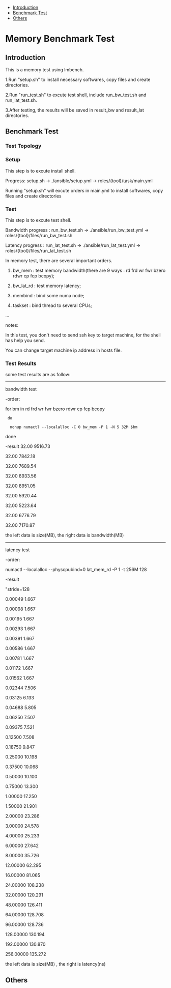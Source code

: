 * [Introduction](#1)
* [Benchmark Test](#2)
* [Others](#3)

# Memory Benchmark Test 
## <a name="1">Introduction</a>
This is a memory test using lmbench.

1.Run "setup.sh" to install necessary softwares, copy files and create directories.

2.Run "run_test.sh" to excute test shell, include run_bw_test.sh and run_lat_test.sh.

3.After testing, the results will be saved in result_bw and result_lat directories.

## <a name="2">Benchmark Test</a>
### Test Topology

### Setup
This step is to excute install shell.

Progress: setup.sh -> ./ansible/setup.yml -> roles/{tool}/task/main.yml

Running "setup.sh" will excute orders in main.yml to install softwares, copy files and create directories

### Test 
This step is to excute test shell.

Bandwidth progress : run_bw_test.sh -> ./ansible/run_bw_test.yml -> roles/{tool}/files/run_bw_test.sh

Latency progress : run_lat_test.sh -> ./ansible/run_lat_test.yml -> roles/{tool}/files/run_lat_test.sh

In memory test, there are several important orders.

1. bw_mem : test memory bandwidth(there are 9 ways : rd frd wr fwr bzero rdwr cp fcp bcopy);

2. bw_lat_rd : test memory latency; 

3. membind : bind some numa node;

4. taskset : bind thread to several CPUs;

...

notes:

In this test, you don't need to send ssh key to target machine, for the shell has help you send.

You can change target machine ip address in hosts file.

### Test Results
some test results are as follow:
*************************************************************************
bandwidth test

-order:

 for bm in rd frd wr fwr bzero rdwr cp fcp bcopy

     do

      nohup numactl --localalloc -C 0 bw_mem -P 1 -N 5 32M $bm


 done

-result
32.00 9516.73

32.00 7842.18

32.00 7689.54

32.00 8933.56

32.00 8951.05

32.00 5920.44

32.00 5223.64

32.00 6776.79

32.00 7170.87


the left data is size(MB), the right data is bandwidth(MB)

************************************************************************
latency test

-order:

 numactl --localalloc --physcpubind=0 lat_mem_rd -P 1 -t 256M 128


-result

"stride=128

0.00049 1.667

0.00098 1.667

0.00195 1.667

0.00293 1.667

0.00391 1.667

0.00586 1.667

0.00781 1.667

0.01172 1.667

0.01562 1.667

0.02344 7.506

0.03125 6.133

0.04688 5.805

0.06250 7.507

0.09375 7.521

0.12500 7.508

0.18750 9.847

0.25000 10.198

0.37500 10.068

0.50000 10.100

0.75000 13.300

1.00000 17.250

1.50000 21.901

2.00000 23.286

3.00000 24.578

4.00000 25.233

6.00000 27.642

8.00000 35.726

12.00000 62.295

16.00000 81.065

24.00000 108.238

32.00000 120.291

48.00000 126.411

64.00000 128.708

96.00000 128.736

128.00000 130.194

192.00000 130.870

256.00000 135.272


the left data is size(MB) , the right is latency(ns)

## <a name="3">Others</a>


